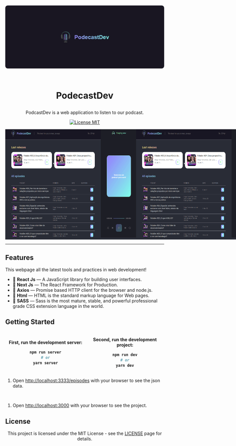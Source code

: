 <h1 align="center">
<br>
  <img src="/public/banner.png" alt=""  style="object-fit: cover; width: 914px; height:200px;border-radius: 8px;">
<br>

<br>

PodecastDev
</h1>

<p align="center">PodcastDev is a web application to listen to our podcast.</p>

<p align="center">
  <a href="https://opensource.org/licenses/MIT">
    <img src="https://img.shields.io/badge/License-MIT-blue.svg" alt="License MIT">
  </a>
</p>

<div style="display: flex; justify-content: space-between;">
  <img src="/public/podecast.gif" alt="demo" height="350" width="415">
  <img src="/public/podecast.gif" alt="demo" height="350" width="415">
</div>


----

## Features

This webpage all the latest tools and practices in web development!

- 📘 **React Js** — A JavaScript library for building user interfaces.
- 📓 **Next Js** — The React Framework for Production.
- 📙 **Axios** — Promise based HTTP client for the browser and node.js.
- 📕 **Html** — HTML is the standard markup language for Web pages.
- 📘 **SASS** — Sass is the most mature, stable, and powerful professional grade CSS extension language in the world.




<table>
<thead>

## Getting Started 
 

<tr style="width: 500px;">
<th style="border: 0; width: 415px;">


First, run the development server:

```bash
npm run server
# or
yarn server
```
</th>
<th style="border: 0; width: 415px;">


Second, run the development project:

```bash
npm run dev
# or
yarn dev
```
</th>
</tr>
</thead>
</table>



1. Open [http://localhost:3333/episodes](http://localhost:3333/episodes) with your browser to see the json data.
<br>

1. Open [http://localhost:3000](http://localhost:3000/episodes) with your browser to see the project.



## License

<div style="text-align: center;">

This project is licensed under the MIT License - see the [LICENSE](https://opensource.org/licenses/MIT) page for details.

</div>